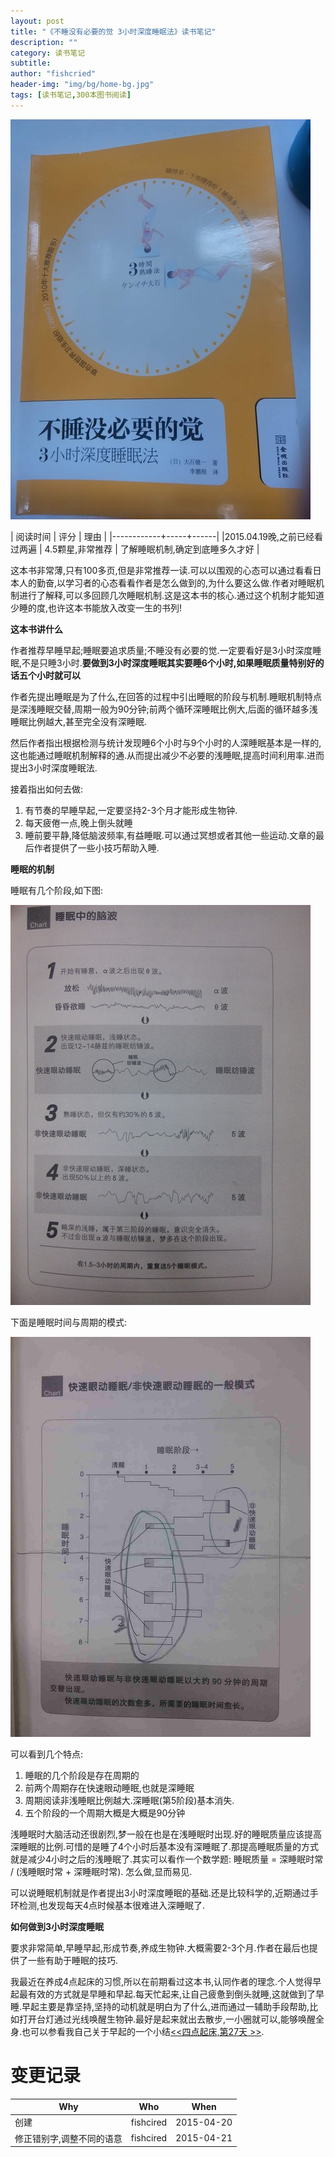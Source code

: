 ```yaml
---
layout: post
title: "《不睡没有必要的觉 3小时深度睡眠法》读书笔记"
description: ""
category: 读书笔记
subtitle:
author: "fishcried"
header-img: "img/bg/home-bg.jpg"
tags: [读书笔记,300本图书阅读]
---
```


![不睡没有必要的觉](/img/book2.jpg)

| 阅读时间 |  评分 | 理由 |
|------------+-----+------| 
|2015.04.19晚,之前已经看过两遍 | 4.5颗星,非常推荐 | 了解睡眠机制,确定到底睡多久才好 |


这本书非常薄,只有100多页,但是非常推荐一读.可以以围观的心态可以通过看看日本人的勤奋,以学习者的心态看看作者是怎么做到的,为什么要这么做.作者对睡眠机制进行了解释,可以多回顾几次睡眠机制.这是这本书的核心.通过这个机制才能知道少睡的度,也许这本书能放入改变一生的书列!

**这本书讲什么**

作者推荐早睡早起;睡眠要追求质量;不睡没有必要的觉.一定要看好是3小时深度睡眠,不是只睡3小时.**要做到3小时深度睡眠其实要睡6个小时,如果睡眠质量特别好的话五个小时就可以**

作者先提出睡眠是为了什么,在回答的过程中引出睡眠的阶段与机制.睡眠机制特点是深浅睡眠交替,周期一般为90分钟;前两个循环深睡眠比例大,后面的循环越多浅睡眠比例越大,甚至完全没有深睡眠.

然后作者指出根据检测与统计发现睡6个小时与9个小时的人深睡眠基本是一样的,这也能通过睡眠机制解释的通.从而提出减少不必要的浅睡眠,提高时间利用率.进而提出3小时深度睡眠法.

接着指出如何去做:

1. 有节奏的早睡早起,一定要坚持2-3个月才能形成生物钟.
2. 每天疲倦一点,晚上倒头就睡
3. 睡前要平静,降低脑波频率,有益睡眠.可以通过冥想或者其他一些运动.文章的最后作者提供了一些小技巧帮助入睡.

**睡眠的机制**

睡眠有几个阶段,如下图:

![睡眠的阶段](/img/sleeping_stage.jpg)

下面是睡眠时间与周期的模式:

![睡眠周期](/img/sleeping_period.jpg)


可以看到几个特点:

1. 睡眠的几个阶段是存在周期的
2. 前两个周期存在快速眼动睡眠,也就是深睡眠
3. 周期阅读非浅睡眠比例越大.深睡眠(第5阶段)基本消失.
4. 五个阶段的一个周期大概是大概是90分钟

浅睡眠时大脑活动还很剧烈,梦一般在也是在浅睡眠时出现.好的睡眠质量应该提高深睡眠的比例.可惜的是睡了4个小时后基本没有深睡眠了.那提高睡眠质量的方式就是减少4小时之后的浅睡眠了.其实可以看作一个数学题: 睡眠质量 = 深睡眠时常 / (浅睡眠时常 +  深睡眠时常). 怎么做,显而易见.


可以说睡眠机制就是作者提出3小时深度睡眠的基础.还是比较科学的,近期通过手环检测,也发现每天4点时候基本很难进入深睡眠了.


**如何做到3小时深度睡眠**

要求非常简单,早睡早起,形成节奏,养成生物钟.大概需要2-3个月.作者在最后也提供了一些有助于睡眠的技巧.

我最近在养成4点起床的习惯,所以在前期看过这本书,认同作者的理念.个人觉得早起最有效的方式就是早睡和早起.每天忙起来,让自己疲惫到倒头就睡,这就做到了早睡.早起主要是靠坚持,坚持的动机就是明白为了什么,进而通过一辅助手段帮助,比如打开台灯通过光线唤醒生物钟.最好是起来就出去散步,一小圈就可以,能够唤醒全身.也可以参看我自己关于早起的一个小结[<<四点起床,第27天 >>](/2015-04-17/early_bird27/).


# 变更记录

|Why | Who | When |
|----|-----|------|
|创建|fishcired|2015-04-20 |
|修正错别字,调整不同的语意|fishcired|2015-04-21 |
